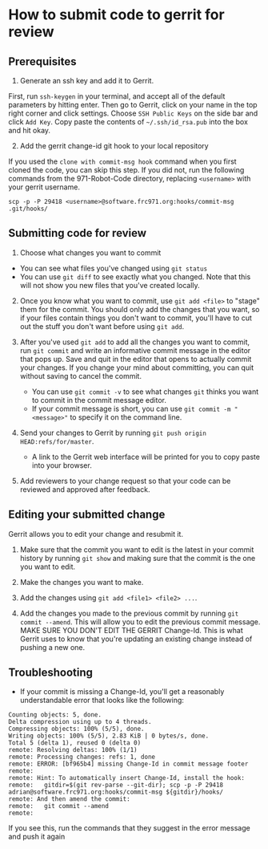 # How to submit code to gerrit for review

## Prerequisites
1. Generate an ssh key and add it to Gerrit.

First, run `ssh-keygen` in your terminal, and accept all of the default
parameters by hitting enter. Then go to Gerrit, click on your name in the top
right corner and click settings. Choose `SSH Public Keys` on the side bar and
click `Add Key`. Copy paste the contents of `~/.ssh/id_rsa.pub` into the box and
hit okay.

2. Add the gerrit change-id git hook to your local repository

If you used the `clone with commit-msg hook` command when you first
cloned the code, you can skip this step. If you did not, run the following
commands from the 971-Robot-Code directory, replacing `<username>` with your
gerrit username.

```console
scp -p -P 29418 <username>@software.frc971.org:hooks/commit-msg .git/hooks/
```

## Submitting code for review

1. Choose what changes you want to commit
  - You can see what files you've changed using `git status`
  - You can use `git diff` to see exactly what you changed. Note that this will
    not show you new files that you've created locally.

2. Once you know what you want to commit, use `git add <file>` to "stage" them
   for the commit. You should only add the changes that you want, so if your
   files contain things you don't want to commit, you'll have to cut out the
   stuff you don't want before using `git add`.

3. After you've used `git add` to add all the changes you want to commit, run
   `git commit` and write an informative commit message in the editor that pops
   up. Save and quit in the editor that opens to actually commit your changes.
   If you change your mind about committing, you can quit without saving to
   cancel the commit.
   - You can use `git commit -v` to see what changes `git` thinks you want to
     commit in the commit message editor.
   - If your commit message is short, you can use `git commit -m "<message>"` to
     specify it on the command line.

4. Send your changes to Gerrit by running
   `git push origin HEAD:refs/for/master`.
   - A link to the Gerrit web interface will be printed for you to copy paste
     into your browser.

5. Add reviewers to your change request so that your code can be reviewed and
   approved after feedback.

## Editing your submitted change

Gerrit allows you to edit your change and resubmit it.

1. Make sure that the commit you want to edit is the latest in your commit
   history by running `git show` and making sure that the commit is the one you
   want to edit.

2. Make the changes you want to make.

3. Add the changes using `git add <file1> <file2> ...`.

4. Add the changes you made to the previous commit by running
   `git commit --amend`. This will allow you to edit the previous commit
   message. MAKE SURE YOU DON'T EDIT THE GERRIT Change-Id. This is what Gerrit
   uses to know that you're updating an existing change instead of pushing a new
   one.

## Troubleshooting
* If your commit is missing a Change-Id, you'll get a reasonably understandable
  error that looks like the following:
```console
Counting objects: 5, done.
Delta compression using up to 4 threads.
Compressing objects: 100% (5/5), done.
Writing objects: 100% (5/5), 2.83 KiB | 0 bytes/s, done.
Total 5 (delta 1), reused 0 (delta 0)
remote: Resolving deltas: 100% (1/1)
remote: Processing changes: refs: 1, done
remote: ERROR: [bf965b4] missing Change-Id in commit message footer
remote:
remote: Hint: To automatically insert Change-Id, install the hook:
remote:   gitdir=$(git rev-parse --git-dir); scp -p -P 29418 adrian@software.frc971.org:hooks/commit-msg ${gitdir}/hooks/
remote: And then amend the commit:
remote:   git commit --amend
remote:
```
  If you see this, run the commands that they suggest in the error message and
  push it again
